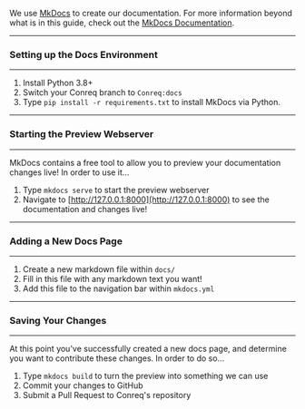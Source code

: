 We use [MkDocs](https://www.mkdocs.org/#overview) to create our documentation. For more information beyond what is in this guide, check out the [MkDocs Documentation](https://www.mkdocs.org/#getting-started).

---

### Setting up the Docs Environment

---

1. Install Python 3.8+
2. Switch your Conreq branch to `Conreq:docs`
3. Type `pip install -r requirements.txt` to install MkDocs via Python.

---

### Starting the Preview Webserver

---

MkDocs contains a free tool to allow you to preview your documentation changes live! In order to use it...

1. Type `mkdocs serve` to start the preview webserver
2. Navigate to [http://127.0.0.1:8000](http://127.0.0.1:8000) to see the documentation and changes live!

---

### Adding a New Docs Page

---

1. Create a new markdown file within `docs/`
2. Fill in this file with any markdown text you want!
3. Add this file to the navigation bar within `mkdocs.yml`

---

### Saving Your Changes

---

At this point you've successfully created a new docs page, and determine you want to contribute these changes. In order to do so...

1. Type `mkdocs build` to turn the preview into something we can use
2. Commit your changes to GitHub
3. Submit a Pull Request to Conreq's repository
